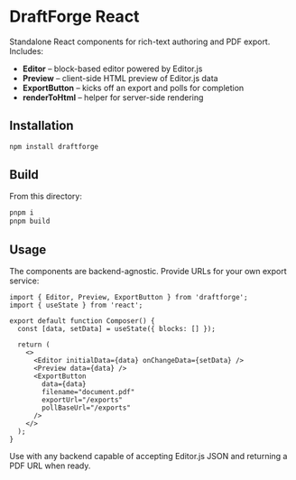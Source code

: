 # DraftForge React

Standalone React components for rich-text authoring and PDF export. Includes:

- **Editor** – block-based editor powered by Editor.js
- **Preview** – client-side HTML preview of Editor.js data
- **ExportButton** – kicks off an export and polls for completion
- **renderToHtml** – helper for server-side rendering

## Installation

```bash
npm install draftforge
```

## Build

From this directory:

```bash
pnpm i
pnpm build
```

## Usage

The components are backend-agnostic. Provide URLs for your own export service:

```tsx
import { Editor, Preview, ExportButton } from 'draftforge';
import { useState } from 'react';

export default function Composer() {
  const [data, setData] = useState({ blocks: [] });

  return (
    <>
      <Editor initialData={data} onChangeData={setData} />
      <Preview data={data} />
      <ExportButton
        data={data}
        filename="document.pdf"
        exportUrl="/exports"
        pollBaseUrl="/exports"
      />
    </>
  );
}
```

Use with any backend capable of accepting Editor.js JSON and returning a PDF URL when ready.

